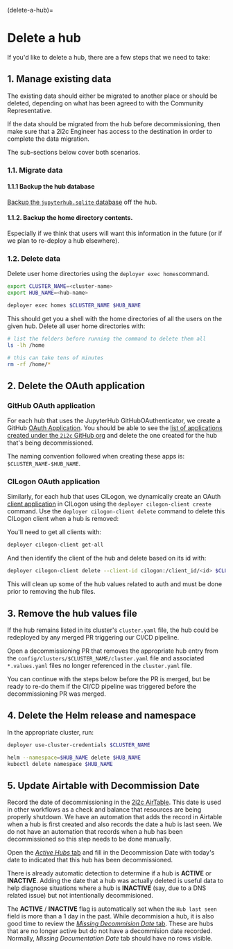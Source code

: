(delete-a-hub)=
# Delete a hub

If you'd like to delete a hub, there are a few steps that we need to take:

## 1. Manage existing data

The existing data should either be migrated to another place or should be deleted, depending on what has been agreed to with the Community Representative.

If the data should be migrated from the hub before decommissioning, then make sure that a 2i2c Engineer has access to the destination in order to complete the data migration.

The sub-sections below cover both scenarios.

### 1.1. Migrate data

#### 1.1.1 Backup the hub database

[Backup the `jupyterhub.sqlite` database](https://infrastructure.2i2c.org/en/latest/howto/hubs/move-hub.html#transfer-the-jupyterhub-database) off the hub.

#### 1.1.2. Backup the home directory contents.

Especially if we think that users will want this information in the future (or if we plan to re-deploy a hub elsewhere).

### 1.2. Delete data

Delete user home directories using the `deployer exec homes`command.

```bash
export CLUSTER_NAME=<cluster-name>
export HUB_NAME=<hub-name>
```

```bash
deployer exec homes $CLUSTER_NAME $HUB_NAME
```

This should get you a shell with the home directories of all the users on the given hub. Delete all user home directories with:

```bash
# list the folders before running the command to delete them all
ls -lh /home

# this can take tens of minutes
rm -rf /home/*
```

## 2. Delete the OAuth application

### GitHub OAuth application

For each hub that uses the JupyterHub GitHubOAuthenticator, we create a GitHub [OAuth Application](https://docs.github.com/en/developers/apps/building-oauth-apps/creating-an-oauth-app). You should be able to see the [list of applications created under the `2i2c` GitHub org](https://github.com/organizations/2i2c-org/settings/applications) and delete the one created for the hub that's being decommissioned.

The naming convention followed when creating these apps is: `$CLUSTER_NAME-$HUB_NAME`.

### CILogon OAuth application

Similarly, for each hub that uses CILogon, we dynamically create an OAuth [client application](https://cilogon.github.io/oa4mp/server/manuals/dynamic-client-registration.html) in CILogon using the `deployer cilogon-client create` command.
Use the `deployer cilogon-client delete` command to delete this CILogon client when a hub is removed:

You'll need to get all clients with:

```bash
deployer cilogon-client get-all
```

And then identify the client of the hub and delete based on its id with:

```bash
deployer cilogon-client delete --client-id cilogon:/client_id/<id> $CLUSTER_NAME $HUB_NAME
```

This will clean up some of the hub values related to auth and must be done prior to removing the hub files.

## 3. Remove the hub values file

If the hub remains listed in its cluster's `cluster.yaml` file, the hub could be
redeployed by any merged PR triggering our CI/CD pipeline.

Open a decommissioning PR that removes the appropriate hub entry from the
`config/clusters/$CLUSTER_NAME/cluster.yaml` file and associated
`*.values.yaml` files no longer referenced in the `cluster.yaml` file.

You can continue with the steps below before the PR is merged, but be ready to
re-do them if the CI/CD pipeline was triggered before the decommissioning PR was
merged.

## 4. Delete the Helm release and namespace

In the appropriate cluster, run:

```bash
deployer use-cluster-credentials $CLUSTER_NAME

helm --namespace=$HUB_NAME delete $HUB_NAME
kubectl delete namespace $HUB_NAME
```

## 5. Update Airtable with Decommission Date

Record the date of decommissioning in the [2i2c AirTable](https://airtable.com/appbjBTRIbgRiElkr/pagUsesTyZXHJRwb1?6fnj6=sfsUqDXtjqVAhjzvc). This date is used in other workflows as a check and balance that resources are being properly shutdown. We have an automation that adds the record in Airtable when a hub is first created and also records the date a hub is last seen. We do not have an automation that records when a hub has been decommissioned so this step needs to be done manually.

Open the [*Active Hubs* tab](https://airtable.com/appbjBTRIbgRiElkr/pagUsesTyZXHJRwb1?6fnj6=sfsUqDXtjqVAhjzvc) and fill in the Decommission Date with today's date to indicated that this hub has been decommissioned.

There is already automatic detection to determine if a hub is **ACTIVE** or **INACTIVE**. Adding the date that a hub was actually deleted is useful data to help diagnose situations where a hub is **INACTIVE** (say, due to a DNS related issue) but not intentionally decommisioned.

The **ACTIVE** / **INACTIVE** flag is automatically set when the `Hub last seen` field is more than a 1 day in the past.  While decommision a hub, it is also good time to review the [*Missing Decommision Date* tab](https://airtable.com/appbjBTRIbgRiElkr/pagUsesTyZXHJRwb1?6fnj6=sfs1u0B54n6xtmqW6). These are hubs that are no longer active but do not have a decommision date recorded. Normally, *Missing Documentation Date* tab should have no rows visible.

